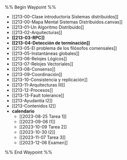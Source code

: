 %% Begin Waypoint %%
- [[213-00-Clase introductoria Sistemas distribuidos]]
- [[213-00-Mapa Mental Sistemas Distribuidos.canvas]]
- [[213-01-Un Algoritmo Distribuido]]
- [[213-02-Arquitecturas]]
- **[[213-03-RPC]]**
- **[[213-04-Detección de terminación]]**
- [[213-05-El problema de los filósofos comensales]]
- [[213-05-Instantáneas globales]]
- [[213-06-Relojes Lógicos]]
- [[213-07-Relojes Vectoriales]]
- [[213-08-Consenso]]
- [[213-09-Coordinación]]
- [[213-10-Consistencia y replicación]]
- [[213-11-Arquitecturas III]]
- [[213-12-Procesos]]
- [[213-13-Fault tolerance]]
- [[213-Ayudantía I2]]
- [[213-Contenidos I2]]
- **calendario**
	- [[2023-08-25 Tarea 1]]
	- [[2023-09-06 I1]]
	- [[2023-10-09 Tarea 2]]
	- [[2023-10-30 I2]]
	- [[2023-11-07 Tarea 3]]
	- [[2023-12-06 Examen]]

%% End Waypoint %%
